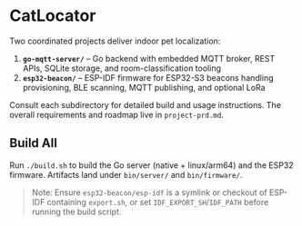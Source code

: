 # CatLocator

Two coordinated projects deliver indoor pet localization:

1. **`go-mqtt-server/`** – Go backend with embedded MQTT broker, REST APIs, SQLite storage, and room-classification tooling
2. **`esp32-beacon/`** – ESP-IDF firmware for ESP32-S3 beacons handling provisioning, BLE scanning, MQTT publishing, and optional LoRa

Consult each subdirectory for detailed build and usage instructions. The overall requirements and roadmap live in `project-prd.md`.

## Build All
Run `./build.sh` to build the Go server (native + linux/arm64) and the ESP32 firmware. Artifacts land under `bin/server/` and `bin/firmware/`.

> Note: Ensure `esp32-beacon/esp-idf` is a symlink or checkout of ESP-IDF containing `export.sh`, or set `IDF_EXPORT_SH`/`IDF_PATH` before running the build script.

